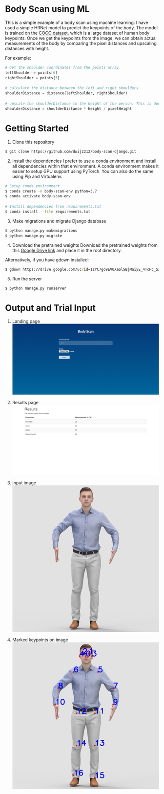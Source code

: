# Body Scan using ML

This is a simple example of a body scan using machine learning. I have used a simple HRNet model to predict the keypoints of the body. The model is trained on the [COCO dataset](https://cocodataset.org/), which is a large dataset of human body keypoints. Once we get the keypoints from the image, we can obtain actual measurements of the body by comparing the pixel distances and upscaling distances with height.

For example:
```python
# Get the shoulder coordinates from the points array
leftShoulder = points[6]
rightShoulder = points[5]

# calculate the distance between the left and right shoulders
shoulderDistance = distance(leftShoulder, rightShoulder)

# upscale the shoulderDistance to the height of the person. This is done by multiplying the distance by the height of the person and dividing by pixel height
shoulderDistance = shoulderDistance * height / pixelHeight
```

# Getting Started
1. Clone this repository
```bash
$ git clone https://github.com/dwij2212/body-scan-django.git
```

2. Install the dependencies
I prefer to use a conda environment and install all dependencies within that environment. A conda environment makes it easier to setup GPU support using PyTorch. You can also do the same using Pip and Virtualenv.

```bash
# Setup conda environment
$ conda create -n body-scan-env python=3.7
$ conda activate body-scan-env

# Install dependencies from requirements.txt
$ conda install --file requirements.txt
```

3. Make migrations and migrate Django database
```bash
$ python manage.py makemigrations
$ python manage.py migrate
```

4. Download the pretrained weights
Download the pretrained weights from this [Google Drive link](https://drive.google.com/file/d/1zYC7go9EV0XaSlSBjMaiyE_4TcHc_S38/view) and place it in the root directory.

Alternatively, if you have gdown installed:
```bash
$ gdown https://drive.google.com/uc?id=1zYC7go9EV0XaSlSBjMaiyE_4TcHc_S38
```

5. Run the server
```bash
$ python manage.py runserver
```

# Output and Trial Input
1. Landing page
![Landing Page](./media/landing.png)

2. Results page
![Results Page](./media/output.png)

3. Input image
![Input Image](./media/trial.jpg)

4. Marked keypoints on image
![Output Image](./media/input.jpg)